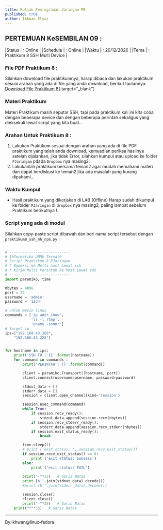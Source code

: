 ```yaml
---
title: Kuliah Pemrograman Jaringan P9
published: true
author: Ikhwan Elyas
---
```


## PERTEMUAN KeSEMBILAN 09 :

|Status   | : Online                        |
|Schedule | : Online                        |
|Waktu    | : 20/12/2020                    |
|Tema     | : Praktikum 8 SSH Multi Device  |


### File PDF Praktikum 8 :

Silahkan download file praktikumnya, harap dibaca dan lakukan praktikum sesuai arahan yang ada di file yang anda download, berikut tautannya: [Download File Praktikum 8](assets/reff/pjar/Praktikum_PJar_8.pdf){:target="_blank"}

### Materi Praktikum

Materi Praktikum masih seputar SSH, tapi pada praktikum kali ini kita coba dengan beberapa device dan dengan beberapa perintah sekaligus yang dieksekuli lewat script yang kita buat...


### Arahan Untuk Praktikum 8 :

1. Lakukan Praktikum sesuai dengan arahan yang ada di file PDF praktikum yang telah anda download, kemuadian periksa hasilnya setelah dijalankan, jika tidak Error, silahkan kumpul atau upload ke folder  `PJaringan` pdada `Dropbox` nya masing2.
2. Lakukanlah praktikum bersama teman2 agar mudah memahami materi dan dapat berdiskusi ke teman2 jika ada masalah yang kurang dipahami...

### Waktu Kumpul

- Hasil praktikum yang dikerjakan di LAB (Offline) Harap sudah dikumpul ke folder `PJaringan` di `dropbox` nya masing2, paling lambat sebelum Praktikum berikutnya !.

### Script yang ada di modul 
Silahkan copy-paste script dibawah dan beri nama script tersebut dengan `praktikum8_ssh_mh_npm.py` : 

```python

# ----------------------------
# Informatika UMMU Ternate
# Script Praktikum 8 PJaringan
# * Koneksi ke Multi host Lewat ssh
# * Kirim Multi Perintah ke host Lewat ssh
# ----------------------------
import paramiko, time

nbytes = 4096
port = 22
username = 'admin'
password = '1234'

# untuk mesin linux
commands = ['ip addr show',
            'ls -l /tmp',
            'uname -somnr']
# target ip 
ips=["192.168.43.160",
    "192.168.43.228"]


for hostname in ips:
    print('SSH TO : {}'.format(hostname))
    for command in commands :
        print('PERINTAH : {}'.format(command))

        client = paramiko.Transport((hostname, port))
        client.connect(username=username, password=password)

        stdout_data = []
        stderr_data = []
        session = client.open_channel(kind='session')

        session.exec_command(command)
        while True:
            if session.recv_ready():
                stdout_data.append(session.recv(nbytes))
            if session.recv_stderr_ready():
                stderr_data.append(session.recv_stderr(nbytes))
            if session.exit_status_ready():
                break

        time.sleep(1)
        # print ('exit status: ', session.recv_exit_status())
        if session.recv_exit_status() == 0:
            print ('exit status: Suksess') 
        else:
            print ('exit status: FAIL')
        
        print("-"*35)   # Garis Batas
        print (b''.join(stdout_data).decode())
        #print (b''.join(stderr_data).decode())

        session.close()
        client.close()
        print("-"*35)   # Garis Batas
    print("*"*35)   # Garis Batas


```



***
By:ikhwan@linux-fedora